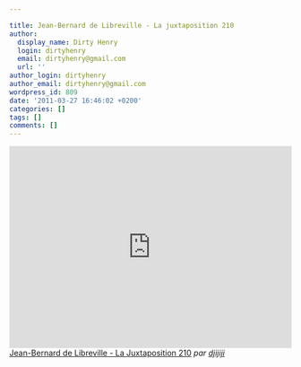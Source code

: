 ```yaml
---

title: Jean-Bernard de Libreville - La juxtaposition 210
author:
  display_name: Dirty Henry
  login: dirtyhenry
  email: dirtyhenry@gmail.com
  url: ''
author_login: dirtyhenry
author_email: dirtyhenry@gmail.com
wordpress_id: 809
date: '2011-03-27 16:46:02 +0200'
categories: []
tags: []
comments: []
---
```

<iframe frameborder="0" width="100%" height="360" src="http://www.dailymotion.com/embed/video/x9d7tt?wmode=direct"></iframe><br /><a href="http://www.dailymotion.com/video/x9d7tt_jean-bernard-de-libreville-la-juxta_webcam" target="_blank">Jean-Bernard de Libreville - La Juxtaposition 210</a> <i>par <a href="http://www.dailymotion.com/djijiji" target="_blank">djijiji</a></i>
